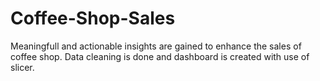 # Coffee-Shop-Sales
Meaningfull and actionable insights are gained to enhance the sales of coffee shop.
Data cleaning is done and dashboard is created with use of slicer.
